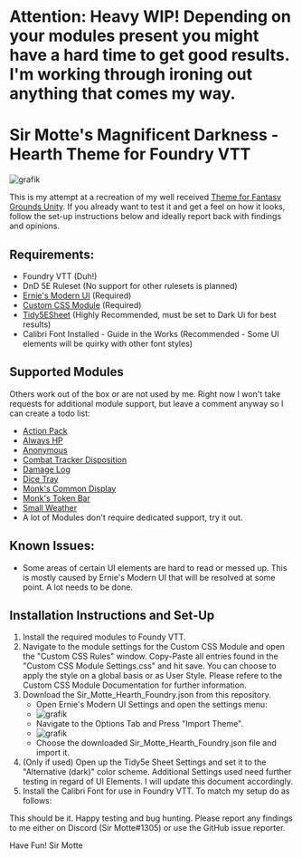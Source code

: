 # Attention: Heavy WIP! Depending on your modules present you might have a hard time to get good results. I'm working through ironing out anything that comes my way.


# Sir Motte's Magnificent Darkness - Hearth Theme for Foundry VTT
![grafik](https://user-images.githubusercontent.com/82598692/206671747-330cc503-33ea-47ca-b049-1a0a63d2c85c.png)

This is my attempt at a recreation of my well received [Theme for Fantasy Grounds Unity](https://github.com/SirMotte/FGU-Theme-Hearth).
If you already want to test it and get a feel on how it looks, follow the set-up instructions below and ideally report back with findings and opinions.

## Requirements:
- Foundry VTT (Duh!)
- DnD 5E Ruleset (No support for other rulesets is planned)
- [Ernie's Modern UI](https://github.com/ernieayala/ernies-modern-layout) (Required)
- [Custom CSS Module](https://github.com/cswendrowski/FoundryVTT-Custom-CSS) (Required)
- [Tidy5ESheet](https://github.com/sdenec/tidy5e-sheet) (Highly Recommended, must be set to Dark Ui for best results)
- Calibri Font Installed - Guide in the Works (Recommended - Some UI elements will be quirky with other font styles)

## Supported Modules
Others work out of the box or are not used by me. Right now I won't take requests for additional module support, but leave a comment anyway so I can create a todo list:

- [Action Pack](https://github.com/teroparvinen/foundry-action-pack)
- [Always HP](https://github.com/ironmonk88/always-hp)
- [Anonymous](https://github.com/reonZ/anonymous)
- [Combat Tracker Disposition](https://github.com/LebombJames/combat-tracker-disposition)
- [Damage Log](https://github.com/cs96and/FoundryVTT-damage-log)
- [Dice Tray](https://gitlab.com/asacolips-projects/foundry-mods/foundry-vtt-dice-calculator)
- [Monk's Common Display](https://github.com/ironmonk88/monks-common-display)
- [Monk's Token Bar](https://github.com/ironmonk88/monks-tokenbar)
- [Small Weather](https://github.com/LeafWulf/smallweather)
- A lot of Modules don't require dedicated support, try it out.

## Known Issues:
- Some areas of certain UI elements are hard to read or messed up. This is mostly caused by Ernie's Modern UI that will be resolved at some point. A lot needs to be done.

## Installation Instructions and Set-Up

1. Install the required modules to Foundy VTT.
2. Navigate to the module settings for the Custom CSS Module and open the "Custom CSS Rules" window. Copy-Paste all entries found in the "Custom CSS Module Settings.css" and hit save. You can choose to apply the style on a global basis or as User Style. Please refere to the Custom CSS Module Documentation for further information.
3. Download the Sir_Motte_Hearth_Foundry.json from this repository.
   - Open Ernie's Modern UI Settings and open the settings menu:
   - ![grafik](https://user-images.githubusercontent.com/82598692/209413448-ac9d63a4-e74f-4050-ba98-a7400adcefcc.png)
   - Navigate to the Options Tab and Press "Import Theme".
   - ![grafik](https://user-images.githubusercontent.com/82598692/209413563-291edba9-3949-4a65-bf66-0b9ab4297828.png)
   - Choose the downloaded Sir_Motte_Hearth_Foundry.json file and import it.
4. (Only if used) Open up the Tidy5e Sheet Settings and set it to the "Alternative (dark)" color scheme. Additional Settings used need further testing in regard of UI Elements. I will update this document accordingly.
5. Install the Calibri Font for use in Foundry VTT. To match my setup do as follows:

This should be it. Happy testing and bug hunting. Please report any findings to me either on Discord (Sir Motte#1305) or use the GitHub issue reporter.

Have Fun!
Sir Motte




